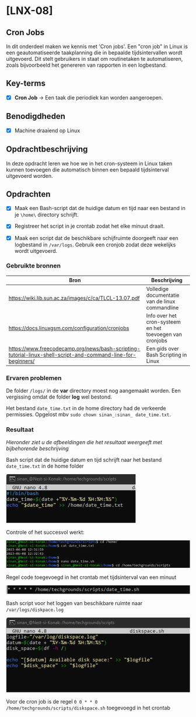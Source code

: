 # [LNX-08]

## Cron Jobs

In dit onderdeel maken we kennis met 'Cron jobs'. Een "cron job" in Linux is een geautomatiseerde taakplanning die in bepaalde tijdsintervallen wordt uitgevoerd. Dit stelt gebruikers in staat om routinetaken te automatiseren, zoals bijvoorbeeld het genereren van rapporten in een logbestand.
 

## Key-terms

- [x] <strong>Cron Job</strong> -> Een taak die periodiek kan worden aangeroepen.

## Benodigdheden

- [x] Machine draaiend op Linux 


## Opdrachtbeschrijving

In deze opdracht leren we hoe we in het cron-systeem in Linux taken kunnen toevoegen die automatisch binnen een bepaald tijdsinterval uitgevoerd worden. 


## Opdrachten

- [x] Maak een Bash-script dat de huidige datum en tijd naar een bestand in je ```\home\``` directory schrijft.
- [x] Registreer het script in je crontab zodat het elke minuut draait.
- [x] Maak een script dat de beschikbare schijfruimte doorgeeft naar een logbestand in ```/var/logs```. Gebruik een cronjob zodat deze wekelijks wordt uitgevoerd. 


### Gebruikte bronnen

| Bron      | Beschrijving |
| ----------- | ----------- |
| https://wiki.lib.sun.ac.za/images/c/ca/TLCL-13.07.pdf  | Volledige documentatie van de linux commandline |
| https://docs.linuxgsm.com/configuration/cronjobs | Info over het cron-systeem en het toevoegen van cronjobs |
| https://www.freecodecamp.org/news/bash-scripting-tutorial-linux-shell-script-and-command-line-for-beginners/ | Een gids over Bash Scripting in Linux  |


### Ervaren problemen

De folder ```/logs/``` in de **var** directory moest nog aangemaakt worden. Een vergissing omdat de folder **log** wel bestond.

Het bestand ```date_time.txt``` in de home directory had de verkeerde permissies.
Opgelost mbv ```sudo chown sinan_:sinan_ date_time.txt```.



### Resultaat
*Hieronder ziet u de afbeeldingen die het resultaat weergeeft met bijbehorende beschrijving*

Bash script dat de huidige datum en tijd schrijft naar het bestand ```date_time.txt``` in de home folder

![LNX-08-ex1-1](../00_includes/LNX-08/LNX-08-ex1a.png)

Controle of het succesvol werkt: 

![LNX-08-ex1-2a](../00_includes/LNX-08/LNX-08-ex1b.png)

Regel code toegevoegd in het crontab met tijdsinterval van een minuut

![LNX-07-ex1-2b](../00_includes/LNX-08/LNX-08-cron1.png)

Bash script voor het loggen van beschikbare ruimte naar ```/var/logs/diskpace.log```

![LNX-07-ex1-3a](../00_includes/LNX-08/LNX-08-ex3-bash-script.png)

Voor de cron job is de regel ```0 0 * * 0 /home/techgrounds/scripts/diskspace.sh``` toegevoegd in het crontab 


















